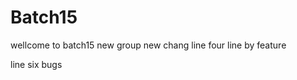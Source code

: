 # Batch15
wellcome to batch15
new group
new chang
line four 
line by feature

line six bugs










































